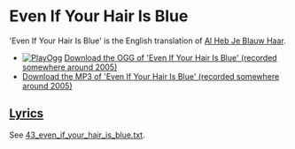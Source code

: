 # Even If Your Hair Is Blue

'Even If Your Hair Is Blue' is the English translation of [Al Heb Je Blauw Haar](20_al_heb_je_blauw_haar.md).

- [![PlayOgg](http://static.fsf.org/playogg/Play_ogg_80x15.png "I support PlayOgg!")](http://playogg.org)
  [Download the OGG of 'Even If Your Hair Is Blue' (recorded somewhere around 2005)](http://www.richelbilderbeek.nl/CD05_17EvenIfYourHairIsBlue.ogg)
- [Download the MP3 of 'Even If Your Hair Is Blue' (recorded somewhere around 2005)](http://www.richelbilderbeek.nl/CD05_17EvenIfYourHairIsBlue.mp3)

## [Lyrics](43_even_if_your_hair_is_blue.txt)

See [43_even_if_your_hair_is_blue.txt](43_even_if_your_hair_is_blue.txt).
